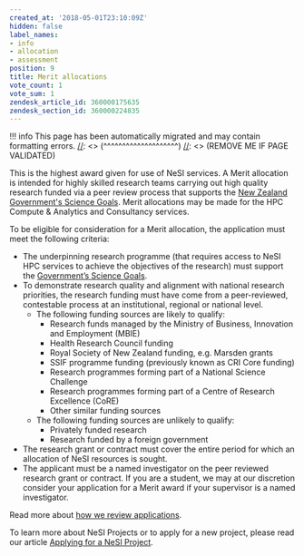 ```yaml
---
created_at: '2018-05-01T23:10:09Z'
hidden: false
label_names:
- info
- allocation
- assessment
position: 9
title: Merit allocations
vote_count: 1
vote_sum: 1
zendesk_article_id: 360000175635
zendesk_section_id: 360000224835
---
```




[//]: <> (REMOVE ME IF PAGE VALIDATED)
[//]: <> (vvvvvvvvvvvvvvvvvvvv)
!!! info
    This page has been automatically migrated and may contain formatting errors.
[//]: <> (^^^^^^^^^^^^^^^^^^^^)
[//]: <> (REMOVE ME IF PAGE VALIDATED)

<p>This is the highest award given for use of NeSI services. A Merit allocation is intended for highly skilled research teams carrying out high quality research funded via a peer review process that supports the <a href="https://www.mbie.govt.nz/science-and-technology/science-and-innovation/funding-information-and-opportunities/national-statement-of-science-investment/" target="_self">New Zealand Government's Science Goals</a>. Merit allocations may be made for the HPC Compute &amp; Analytics and Consultancy services.</p>
<p>To be eligible for consideration for a Merit allocation, the application must meet the following criteria:</p>
<ul>
<li>The underpinning research programme (that requires access to NeSI HPC services to achieve the objectives of the research) must support the <a href="https://www.mbie.govt.nz/science-and-technology/science-and-innovation/funding-information-and-opportunities/national-statement-of-science-investment/" target="_blank" rel="noopener">Government’s Science Goals</a>.</li>
<li>To demonstrate research quality and alignment with national research priorities, the research funding must have come from a peer-reviewed, contestable process at an institutional, regional or national level.
<ul>
<li>The following funding sources are likely to qualify:
<ul>
<li>Research funds managed by the Ministry of Business, Innovation and Employment (MBIE)</li>
<li>Health Research Council funding</li>
<li>Royal Society of New Zealand funding, e.g. Marsden grants</li>
<li>SSIF programme funding (previously known as CRI Core funding)</li>
<li>Research programmes forming part of a National Science Challenge</li>
<li>Research programmes forming part of a Centre of Research Excellence (CoRE)</li>
<li>Other similar funding sources</li>
</ul>
</li>
<li>The following funding sources are unlikely to qualify:
<ul>
<li>Privately funded research</li>
<li>Research funded by a foreign government</li>
</ul>
</li>
</ul>
</li>
<li>The research grant or contract must cover the entire period for which an allocation of NeSI resources is sought.</li>
<li>The applicant must be a named investigator on the peer reviewed research grant or contract. If you are a student, we may at our discretion consider your application for a Merit award if your supervisor is a named investigator.</li>
</ul>
<p>Read more about <a href="https://support.nesi.org.nz/hc/en-gb/articles/360000202136" target="_self">how we review applications</a>.</p>
<p>To learn more about NeSI Projects or to apply for a new project, please read our article <a href="https://support.nesi.org.nz/hc/articles/360000174976">Applying for a NeSI Project</a>.</p>
<p> </p>